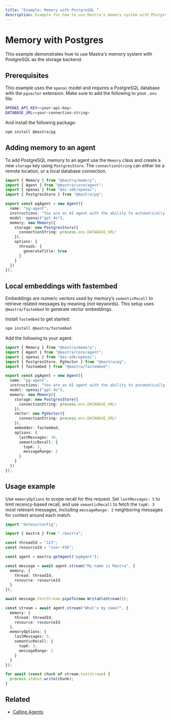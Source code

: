 ```yaml
---
title: "Example: Memory with PostgreSQL "
description: Example for how to use Mastra's memory system with PostgreSQL storage and vector capabilities.
---
```


# Memory with Postgres

This example demonstrates how to use Mastra's memory system with PostgreSQL as the storage backend.

## Prerequisites

This example uses the `openai` model and requires a PostgreSQL database with the `pgvector` extension. Make sure to add the following to your `.env` file:

```bash filename=".env" copy
OPENAI_API_KEY=<your-api-key>
DATABASE_URL=<your-connection-string>
```

And install the following package:

```bash copy
npm install @mastra/pg
```

## Adding memory to an agent

To add PostgreSQL memory to an agent use the `Memory` class and create a new `storage` key using `PostgresStore`. The `connectionString` can either be a remote location, or a local database connection.

```typescript filename="src/mastra/agents/example-pg-agent.ts" showLineNumbers copy
import { Memory } from "@mastra/memory";
import { Agent } from "@mastra/core/agent";
import { openai } from "@ai-sdk/openai";
import { PostgresStore } from "@mastra/pg";

export const pgAgent = new Agent({
  name: "pg-agent",
  instructions: "You are an AI agent with the ability to automatically recall memories from previous interactions.",
  model: openai("gpt-4o"),
  memory: new Memory({
    storage: new PostgresStore({
      connectionString: process.env.DATABASE_URL!
    }),
    options: {
      threads: {
        generateTitle: true
      }
    }
  })
});
```

## Local embeddings with fastembed

Embeddings are numeric vectors used by memory’s `semanticRecall` to retrieve related messages by meaning (not keywords). This setup uses `@mastra/fastembed` to generate vector embeddings.

Install `fastembed` to get started:

```bash copy
npm install @mastra/fastembed
```

Add the following to your agent:

```typescript filename="src/mastra/agents/example-pg-agent.ts" showLineNumbers copy
import { Memory } from "@mastra/memory";
import { Agent } from "@mastra/core/agent";
import { openai } from "@ai-sdk/openai";
import { PostgresStore, PgVector } from "@mastra/pg";
import { fastembed } from "@mastra/fastembed";

export const pgAgent = new Agent({
  name: "pg-agent",
  instructions: "You are an AI agent with the ability to automatically recall memories from previous interactions.",
  model: openai("gpt-4o"),
  memory: new Memory({
    storage: new PostgresStore({
      connectionString: process.env.DATABASE_URL!
    }),
    vector: new PgVector({
      connectionString: process.env.DATABASE_URL!
    }),
    embedder: fastembed,
    options: {
      lastMessages: 10,
      semanticRecall: {
        topK: 3,
        messageRange: 2
      }
    }
  })
});
```

## Usage example

Use `memoryOptions` to scope recall for this request. Set `lastMessages: 5` to limit recency-based recall, and use `semanticRecall` to fetch the `topK: 3` most relevant messages, including `messageRange: 2` neighboring messages for context around each match.

```typescript filename="src/test-pg-agent.ts" showLineNumbers copy
import "dotenv/config";

import { mastra } from "./mastra";

const threadId = "123";
const resourceId = "user-456";

const agent = mastra.getAgent("pgAgent");

const message = await agent.stream("My name is Mastra", {
  memory: {
    thread: threadId,
    resource: resourceId
  }
});

await message.textStream.pipeTo(new WritableStream());

const stream = await agent.stream("What's my name?", {
  memory: {
    thread: threadId,
    resource: resourceId
  },
  memoryOptions: {
    lastMessages: 5,
    semanticRecall: {
      topK: 3,
      messageRange: 2
    }
  }
});

for await (const chunk of stream.textStream) {
  process.stdout.write(chunk);
}
```

## Related

- [Calling Agents](../agents/calling-agents.md)
